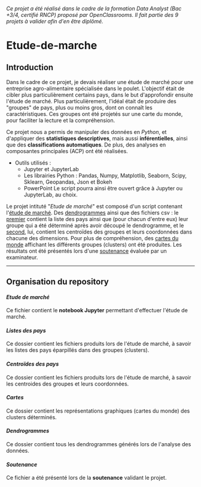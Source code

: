 ###### _Ce projet a été réalisé dans le cadre de la formation Data Analyst (Bac +3/4, certifié RNCP) proposé par OpenClassrooms. Il fait partie des 9 projets à valider afin d'en être diplômé_.

# Etude-de-marche

## Introduction

Dans le cadre de ce projet, je devais réaliser une étude de marché pour une entreprise agro-alimentaire spécialisée dans le poulet.  L'objectif était de cibler plus particulièrement certains pays, dans le but d'approfondir ensuite l'étude de marché. Plus particulièrement, l'idéal était de produire des "groupes" de pays, plus ou moins gros, dont on connaît les caractéristiques. Ces groupes ont été projetés sur une carte du monde, pour faciliter la lecture et la compréhension.

Ce projet nous a permis de manipuler des données en _Python_, et d'appliquer des **statistiques descriptives**, mais aussi **inférentielles**, ainsi que des **classifications automatiques**. De plus, des analyses en composantes principales (ACP) ont été réalisées.

* Outils utilisés :
  * Jupyter et JupyterLab
  * Les librairies Python : Pandas, Numpy, Matplotlib, Seaborn, Scipy, Sklearn, Geopandas, Json et Bokeh 
  * PowerPoint
Le script pourra ainsi être ouvert grâce à Jupyter ou JupyterLab, au choix. 

Le projet intituté "_Etude de marché_" est composé d'un script contenant l'[étude de marché](https://github.com/anissalaza/Etude-de-marche/blob/main/Etude%20de%20marche.ipynb). Des [dendrogrammes](https://github.com/anissalaza/Etude-de-marche/tree/main/Dendrogrammes) ainsi que des fichiers csv : le [premier](https://github.com/anissalaza/Etude-de-marche/tree/main/Listes%20des%20pays) contient la liste des pays ainsi que (pour chacun d'entre eux) leur groupe qui a été déterminé après avoir découpé le dendrogramme, et le [second](https://github.com/anissalaza/Etude-de-marche/tree/main/Centroïdes%20des%20pays), lui, contient les centroïdes des groupes et leurs coordonnées dans chacune des dimensions. Pour plus de compréhension, des [cartes du monde](https://github.com/anissalaza/Etude-de-marche/tree/main/Cartes) affichant les différents groupes (clusters) ont été produites. Les résultats ont été présentés lors d'une [soutenance](https://github.com/anissalaza/Etude-de-marche/blob/main/Présentation.pdf) évaluée par un examinateur.

------------------------------------------------

## Organisation du repository

#### *Etude de marché*
Ce fichier contient le **notebook Jupyter** permettant d'effectuer l'étude de marché.

#### *Listes des pays*
Ce dossier contient les fichiers produits lors de l'étude de marché, à savoir les listes des pays éparpillés dans des groupes (clusters).

#### *Centroïdes des pays*
Ce dossier contient les fichiers produits lors de l'étude de marché, à savoir les centroides des groupes et leurs coordonnées.

#### *Cartes*
Ce dossier contient les représentations graphiques (cartes du monde) des clusters déterminés. 

#### *Dendrogrammes*
Ce dossier contient tous les dendrogrammes générés lors de l'analyse des données.

#### *Soutenance*
Ce fichier a été présenté lors de la **soutenance** validant le projet.


